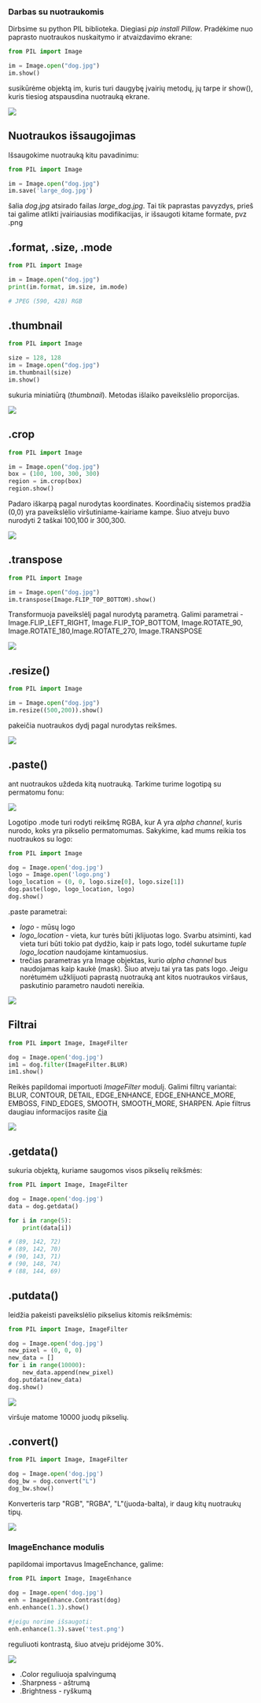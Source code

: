 ### Darbas su nuotraukomis

Dirbsime su python PIL biblioteka. Diegiasi *pip install Pillow*. Pradėkime nuo paprasto nuotraukos nuskaitymo ir atvaizdavimo ekrane:

```python
from PIL import Image

im = Image.open("dog.jpg")
im.show()
```

susikūrėme objektą im, kuris turi daugybę įvairių metodų, jų tarpe ir show(), kuris tiesiog atspausdina nuotrauką ekrane. 

![](https://github.com/robotautas/kursas/blob/master/PIL/MDs/shuo.png)

## Nuotraukos išsaugojimas

Išsaugokime nuotrauką kitu pavadinimu:

```python
from PIL import Image

im = Image.open("dog.jpg")
im.save('large_dog.jpg')
```
šalia *dog.jpg* atsirado failas *large_dog.jpg*. Tai tik paprastas pavyzdys, prieš tai galime atlikti įvairiausias modifikacijas, ir išsaugoti kitame formate, pvz .png

## .format, .size, .mode

```python
from PIL import Image

im = Image.open("dog.jpg")
print(im.format, im.size, im.mode)

# JPEG (590, 428) RGB
```

## .thumbnail

```python
from PIL import Image

size = 128, 128
im = Image.open("dog.jpg")
im.thumbnail(size)
im.show()
```

sukuria miniatiūrą (*thumbnail*). Metodas išlaiko paveikslėlio proporcijas.

![](https://github.com/robotautas/kursas/blob/master/PIL/MDs/thumbnail.png)

## .crop

```python
from PIL import Image

im = Image.open("dog.jpg")
box = (100, 100, 300, 300)
region = im.crop(box)
region.show()
```
Padaro iškarpą pagal nurodytas koordinates. Koordinačių sistemos pradžia (0,0) yra paveikslėlio viršutiniame-kairiame kampe. Šiuo atveju buvo nurodyti 2 taškai 100,100 ir 300,300. 

![](https://github.com/robotautas/kursas/blob/master/PIL/MDs/crop.png)

## .transpose

```python
from PIL import Image

im = Image.open("dog.jpg")
im.transpose(Image.FLIP_TOP_BOTTOM).show()
```

Transformuoja paveikslėlį pagal nurodytą parametrą. Galimi parametrai - Image.FLIP_LEFT_RIGHT, Image.FLIP_TOP_BOTTOM, Image.ROTATE_90, Image.ROTATE_180,Image.ROTATE_270, Image.TRANSPOSE

![](https://github.com/robotautas/kursas/blob/master/PIL/MDs/apverstas.png)

## .resize()

```python
from PIL import Image

im = Image.open("dog.jpg")
im.resize((500,200)).show()
```

pakeičia nuotraukos dydį pagal nurodytas reikšmes.

![](https://github.com/robotautas/kursas/blob/master/PIL/MDs/resized.png)

## .paste()

ant nuotraukos uždeda kitą nuotrauką. Tarkime turime logotipą su permatomu fonu:

![](https://github.com/robotautas/kursas/blob/master/PIL/MDs/logo.png)

Logotipo .mode turi rodyti reikšmę RGBA, kur A yra *alpha channel*, kuris nurodo, koks yra pikselio permatomumas. Sakykime, kad mums reikia tos nuotraukos su logo:

```python
from PIL import Image

dog = Image.open('dog.jpg')
logo = Image.open('logo.png')
logo_location = (0, 0, logo.size[0], logo.size[1])
dog.paste(logo, logo_location, logo)
dog.show()
```

.paste parametrai:
* *logo* - mūsų logo
* *logo_location* - vieta, kur turės būti įklijuotas logo. Svarbu atsiminti, kad vieta turi būti tokio pat dydžio, kaip ir pats logo, todėl sukurtame *tuple logo_location* naudojame kintamuosius.
* trečias parametras yra Image objektas, kurio *alpha channel* bus naudojamas kaip kaukė (mask). Šiuo atveju tai yra tas pats logo. Jeigu norėtumėm užklijuoti paprastą nuotrauką ant kitos nuotraukos viršaus, paskutinio parametro naudoti nereikia. 

![](https://github.com/robotautas/kursas/blob/master/PIL/MDs/dog_logo.png)

## Filtrai

```python
from PIL import Image, ImageFilter

dog = Image.open('dog.jpg')
im1 = dog.filter(ImageFilter.BLUR)
im1.show()
```
Reikės papildomai importuoti *ImageFilter* modulį. Galimi filtrų variantai:
BLUR,
CONTOUR,
DETAIL,
EDGE_ENHANCE,
EDGE_ENHANCE_MORE,
EMBOSS,
FIND_EDGES,
SMOOTH,
SMOOTH_MORE,
SHARPEN. Apie filtrus daugiau informacijos rasite [čia](https://pillow.readthedocs.io/en/3.1.x/reference/ImageFilter.html#module-PIL.ImageFilter)

![](https://github.com/robotautas/kursas/blob/master/PIL/MDs/blur.png)

## .getdata()

sukuria objektą, kuriame saugomos visos pikselių reikšmės:

```python
from PIL import Image, ImageFilter

dog = Image.open('dog.jpg')
data = dog.getdata()

for i in range(5):
    print(data[i])

# (89, 142, 72)
# (89, 142, 70)
# (90, 143, 71)
# (90, 148, 74)
# (88, 144, 69)
```

## .putdata()

leidžia pakeisti paveikslėlio pikselius kitomis reikšmėmis:

```python
from PIL import Image, ImageFilter

dog = Image.open('dog.jpg')
new_pixel = (0, 0, 0)
new_data = []
for i in range(10000):
    new_data.append(new_pixel)
dog.putdata(new_data)
dog.show()
```

![](https://github.com/robotautas/kursas/blob/master/PIL/MDs/juodas_virsus.png)

viršuje matome 10000 juodų pikselių.

## .convert()

```python
from PIL import Image, ImageFilter

dog = Image.open('dog.jpg')
dog_bw = dog.convert("L")
dog_bw.show()
```

Konverteris tarp "RGB", "RGBA", "L"(juoda-balta), ir daug kitų nuotraukų tipų.

![](https://github.com/robotautas/kursas/blob/master/PIL/MDs/dog_bw.png)



### ImageEnchance modulis

papildomai importavus ImageEnchance, galime:

```python
from PIL import Image, ImageEnhance

dog = Image.open('dog.jpg')
enh = ImageEnhance.Contrast(dog)
enh.enhance(1.3).show()

#jeigu norime išsaugoti:
enh.enhance(1.3).save('test.png')

```
reguliuoti kontrastą, šiuo atveju pridėjome 30%.

![](https://github.com/robotautas/kursas/blob/master/PIL/MDs/kontrastas.png)

* .Color reguliuoja spalvingumą
* .Sharpness - aštrumą
* .Brightness - ryškumą